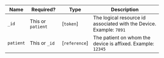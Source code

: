  Name|Required?|Type|Description
-----------|-------------------|---------------|---------------------------------------------------------------------------
 `_id`|This or `patient`|[`token`]|The logical resource id associated with the Device. Example: `7891`
 `patient`|This or `_id`|[`reference`]|The patient on whom the device is affixed. Example: `12345`
